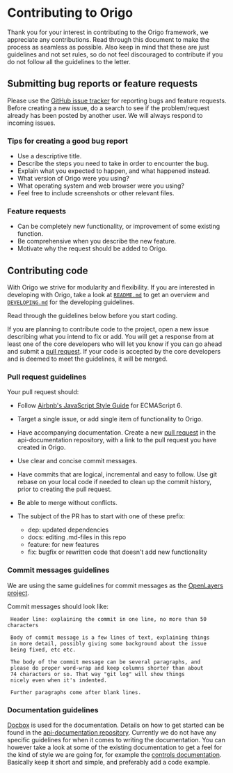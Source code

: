 # Contributing to Origo

Thank you for your interest in contributing to the Origo framework, we appreciate any contributions. Read through this document to make the process as seamless as possible. Also keep in mind that these are just guidelines and not set rules, so do not feel discouraged to contribute if you do not follow all the guidelines to the letter.

## Submitting bug reports or feature requests

Please use the [GitHub issue tracker](https://github.com/origo-map/origo/issues) for reporting bugs and feature requests. Before creating a new issue, do a search to see if the problem/request already has been posted by another user. We will always respond to incoming issues.

### Tips for creating a good bug report
 * Use a descriptive title.
 * Describe the steps you need to take in order to encounter the bug.
 * Explain what you expected to happen, and what happened instead.
 * What version of Origo were you using?
 * What operating system and web browser were you using?
 * Feel free to include screenshots or other relevant files.

### Feature requests
 * Can be completely new functionality, or improvement of some existing function.
 * Be comprehensive when you describe the new feature.
 * Motivate why the request should be added to Origo.

## Contributing code

With Origo we strive for modularity and flexibility. If you are interested in developing with Origo, take a look at [`README.md`](https://github.com/origo-map/origo/blob/master/README.md) to get an overview and [`DEVELOPING.md`](https://github.com/origo-map/origo/blob/master/DEVELOPING.md) for the developing guidelines.

Read through the guidelines below before you start coding.

If you are planning to contribute code to the project, open a new issue describing what you intend to fix or add. You will get a response from at least one of the core developers who will let you know if you can go ahead and submit a [pull request](https://github.com/origo-map/origo/pulls). If your code is accepted by the core developers and is deemed to meet the guidelines, it will be merged.

### Pull request guidelines

Your pull request should:

 * Follow [Airbnb's JavaScript Style Guide](https://github.com/airbnb/javascript) for ECMAScript 6.

 * Target a single issue, or add single item of functionality to Origo.

 * Have accompanying documentation. Create a new [pull request](https://github.com/origo-map/api-documentation/pulls) in the api-documentation repository, with a link to the pull request you have created in Origo.

 * Use clear and concise commit messages.

 * Have commits that are logical, incremental and easy to follow. Use git rebase on your local code if needed to clean up the commit history, prior to creating the pull request.

 * Be able to merge without conflicts.

 * The subject of the PR has to start with one of these prefix:
   * dep: updated dependencies
   * docs: editing .md-files in this repo
   * feature: for new features
   * fix: bugfix or rewritten code that doesn't add new functionality

### Commit messages guidelines

We are using the same guidelines for commit messages as the [OpenLayers project](https://github.com/openlayers/openlayers).

Commit messages should look like:

     Header line: explaining the commit in one line, no more than 50 characters

     Body of commit message is a few lines of text, explaining things
     in more detail, possibly giving some background about the issue
     being fixed, etc etc.

     The body of the commit message can be several paragraphs, and
     please do proper word-wrap and keep columns shorter than about
     74 characters or so. That way "git log" will show things
     nicely even when it's indented.

     Further paragraphs come after blank lines.

### Documentation guidelines

[Docbox](https://github.com/mapbox/docbox/) is used for the documentation. Details on how to get started can be found in the [api-documentation repository](https://github.com/origo-map/api-documentation/). Currently we do not have any specific guidelines for when it comes to writing the documentation. You can however take a look at some of the existing documentation to get a feel for the kind of style we are going for, for example the [controls documentation](https://github.com/origo-map/api-documentation/blob/master/content/controls.md/). Basically keep it short and simple, and preferably add a code example.
